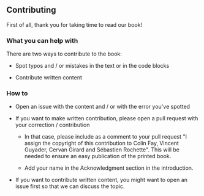 ## Contributing 

First of all, thank you for taking time to read our book!

### What you can help with

There are two ways to contribute to the book: 

+ Spot typos and / or mistakes in the text or in the code blocks

+ Contribute written content 

### How to

+ Open an issue with the content and / or with the error you've spotted

+ If you want to make written contribution, please open a pull request with your correction / contribution 

  + In that case, please include as a comment to your pull request "I assign the 
      copyright of this contribution to Colin Fay, Vincent Guyader, Cervan Girard and 
      Sébastien Rochette". This will be needed to ensure an easy publication of the printed 
      book.
  
  + Add your name in the Acknowledgment section in the introduction.

+ If you want to contribute written content, you might want to open an issue first so that we can discuss the topic.
